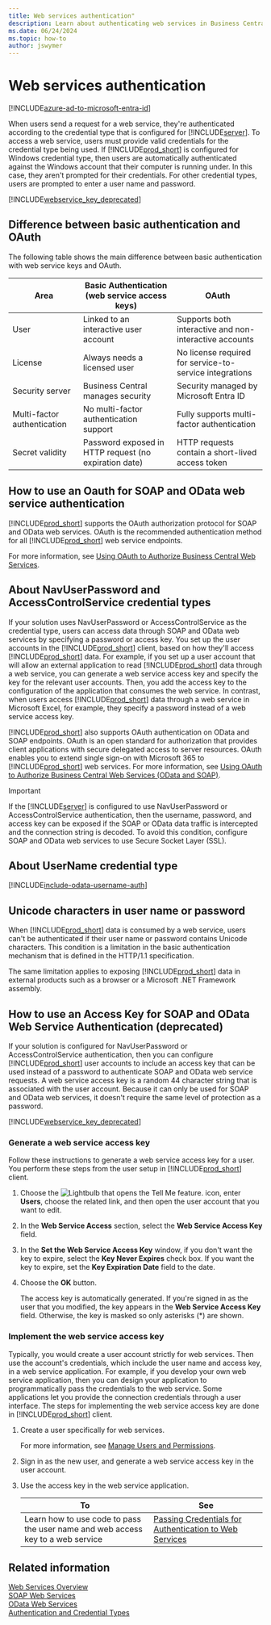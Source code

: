 ```yaml
---
title: Web services authentication"
description: Learn about authenticating web services in Business Central.
ms.date: 06/24/2024
ms.topic: how-to
author: jswymer
---
```


# Web services authentication

[!INCLUDE[azure-ad-to-microsoft-entra-id](~/../shared-content/shared/azure-ad-to-microsoft-entra-id.md)]

When users send a request for a web service, they're authenticated according to the credential type that is configured for [!INCLUDE[server](../developer/includes/server.md)]. To access a web service, users must provide valid credentials for the credential type being used. If [!INCLUDE[prod_short](../developer/includes/prod_short.md)] is configured for Windows credential type, then users are automatically authenticated against the Windows account that their computer is running under. In this case, they aren't prompted for their credentials. For other credential types, users are prompted to enter a user name and password.

[!INCLUDE[webservice_key_deprecated](../includes/web-service-key-deprecated.md)]


## Difference between basic authentication and OAuth

The following table shows the main difference between basic authentication with web service keys and OAuth.

|Area | Basic Authentication (web service access keys) | OAuth |
|-----|-----------------------------------------|-------|
| User | Linked to an interactive user account| Supports both interactive and non-interactive accounts|
| License | Always needs a licensed user | No license required for service-to-service integrations |
| Security server | Business Central manages security | Security managed by Microsoft Entra ID |
| Multi-factor authentication | No multi-factor authentication support | Fully supports multi-factor authentication |
| Secret validity | Password exposed in HTTP request (no expiration date) | HTTP requests contain a short-lived access token |

## How to use an Oauth for SOAP and OData web service authentication

[!INCLUDE[prod_short](../developer/includes/prod_short.md)] supports the OAuth authorization protocol for SOAP and OData web services. OAuth is the recommended authentication method for all [!INCLUDE[prod_short](../developer/includes/prod_short.md)] web service endpoints. 

For more information, see [Using OAuth to Authorize Business Central Web Services](../webservices/authenticate-web-services-using-oauth.md).

## About NavUserPassword and AccessControlService credential types
  
If your solution uses NavUserPassword or AccessControlService as the credential type, users can access data through SOAP and OData web services by specifying a password or access key. You set up the user accounts in the [!INCLUDE[prod_short](../developer/includes/prod_short.md)] client, based on how they'll access [!INCLUDE[prod_short](../developer/includes/prod_short.md)] data. For example, if you set up a user account that will allow an external application to read [!INCLUDE[prod_short](../developer/includes/prod_short.md)] data through a web service, you can generate a web service access key and specify the key for the relevant user accounts. Then, you add the access key to the configuration of the application that consumes the web service. In contrast, when users access [!INCLUDE[prod_short](../developer/includes/prod_short.md)] data through a web service in Microsoft Excel, for example, they specify a password instead of a web service access key.  
  
[!INCLUDE[prod_short](../developer/includes/prod_short.md)] also supports OAuth authentication on OData and SOAP endpoints. OAuth is an open standard for authorization that provides client applications with secure delegated access to server resources. OAuth enables you to extend single sign-on with Microsoft 365 to [!INCLUDE[prod_short](../developer/includes/prod_short.md)] web services. For more information, see [Using OAuth to Authorize Business Central Web Services \(OData and SOAP\)](authenticate-web-services-using-oauth.md).  

> [!IMPORTANT] 
> If the [!INCLUDE[server](../developer/includes/server.md)] is configured to use NavUserPassword or AccessControlService authentication, then the username, password, and access key can be exposed if the SOAP or OData data traffic is intercepted and the connection string is decoded. To avoid this condition, configure SOAP and OData web services to use Secure Socket Layer \(SSL\). 

## About UserName credential type

[!INCLUDE[include-odata-username-auth](../developer/includes/include-odata-username-auth.md)]

## Unicode characters in user name or password
 
When [!INCLUDE[prod_short](../developer/includes/prod_short.md)] data is consumed by a web service, users can't be authenticated if their user name or password contains Unicode characters. This condition is a limitation in the basic authentication mechanism that is defined in the HTTP/1.1 specification.  
  
The same limitation applies to exposing [!INCLUDE[prod_short](../developer/includes/prod_short.md)] data in external products such as a browser or a Microsoft .NET Framework assembly.

## <a name="accesskey"></a>How to use an Access Key for SOAP and OData Web Service Authentication (deprecated)
If your solution is configured for NavUserPassword or AccessControlService authentication, then you can configure [!INCLUDE[prod_short](../developer/includes/prod_short.md)] user accounts to include an access key that can be used instead of a password to authenticate SOAP and OData web service requests. A web service access key is a random 44 character string that is associated with the user account. Because it can only be used for SOAP and OData web services, it doesn't require the same level of protection as a password.  

[!INCLUDE[webservice_key_deprecated](../includes/web-service-key-deprecated.md)]

### Generate a web service access key
  
Follow these instructions to generate a web service access key for a user. You perform these steps from the user setup in [!INCLUDE[prod_short](../developer/includes/prod_short.md)] client.

1. Choose the ![Lightbulb that opens the Tell Me feature.](../media/search_small.png "Tell me what you want to do") icon, enter **Users**, choose the related link, and then open the user account that you want to edit. 
  
2. In the **Web Service Access** section, select the **Web Service Access Key** field.  
  
3. In the **Set the Web Service Access Key** window, if you don't want the key to expire, select the **Key Never Expires** check box. If you want the key to expire, set the **Key Expiration Date** field to the date.  
  
4. Choose the **OK** button.  
  
    The access key is automatically generated. If you're signed in as the user that you modified, the key appears in the **Web Service Access Key** field. Otherwise, the key is masked so only asterisks (*) are shown.
  
### Implement the web service access key

Typically, you would create a user account strictly for web services. Then use the account's credentials, which include the user name and access key, in a web service application. For example, if you develop your own web service application, then you can design your application to programmatically pass the credentials to the web service. Some applications let you provide the connection credentials through a user interface. The steps for implementing the web service access key are done in [!INCLUDE[prod_short](../developer/includes/prod_short.md)] client.  

1. Create a user specifically for web services.  
  
    For more information, see [Manage Users and Permissions](/dynamics365/business-central/ui-how-users-permissions).  
  
2. Sign in as the new user, and generate a web service access key in the user account.  
  
3. Use the access key in the web service application.  
  
    |To|See|  
    |--------|---------|  
    |Learn how to use code to pass the user name and web access key to a web service|[Passing Credentials for Authentication to Web Services](/previous-versions/msp-n-p/ff649362(v=pandp.10))|
  
## Related information

 [Web Services Overview](web-services.md)  
 [SOAP Web Services](SOAP-Web-Services.md)  
 [OData Web Services](OData-Web-Services.md)  
 [Authentication and Credential Types](../administration/users-credential-types.md)
